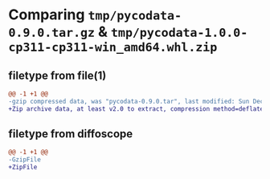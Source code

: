 # Comparing `tmp/pycodata-0.9.0.tar.gz` & `tmp/pycodata-1.0.0-cp311-cp311-win_amd64.whl.zip`

## filetype from file(1)

```diff
@@ -1 +1 @@
-gzip compressed data, was "pycodata-0.9.0.tar", last modified: Sun Dec 17 21:04:14 2023, max compression
+Zip archive data, at least v2.0 to extract, compression method=deflate
```

## filetype from diffoscope

```diff
@@ -1 +1 @@
-GzipFile
+ZipFile
```

